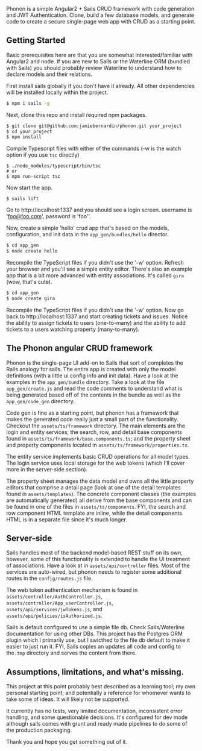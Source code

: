 

Phonon is a simple Angular2 + Sails CRUD framework with code generation and JWT Authentication.  Clone, build a few database models, and generate code to create a secure single-page web app with CRUD as a starting point.  

## Getting Started

Basic prerequisites here are that you are somewhat interested/familiar with Angular2 and node. If you are new to Sails or the Waterline ORM (bundled with Sails) you should probably review Waterline to understand how to declare models and their relations. 

First install sails globally if you don't have it already.  All other dependencies will be installed locally within the project. 
  

```sh
$ npm i sails -g

```

Next, clone this repo and install required npm packages.

```sh
$ git clone git@github.com:jamiebernardin/phonon.git your_project
$ cd your_project
$ npm install
```

Compile Typescript files with either of the commands (-w is the watch option if you use `tsc` directly) 

``` 
$ ./node_modules/typescript/bin/tsc 
# or
$ npm run-script tsc
```

Now start the app.

```
$ sails lift
```

Go to http://localhost:1337 and you should see a login screen.  username is 'foo@foo.com', password is 'foo''.

Now, create a simple 'hello' crud app that's based on the models, configuration, and init data in the `app_gen/bundles/hello` director. 

```sh
$ cd app_gen
$ node create hello
```

Recompile the TypeScript files if you didn't use the '-w' option.  Refresh your browser and you'll see a simple entity editor.  There's also an example app that is a bit more advanced with entity associations.  It's called `gira` (wow, that's cute). 
  
```sh
$ cd app_gen
$ node create gira
```

Recompile the TypeScript files if you didn't use the '-w' option.  Now go back to http://localhost:1337 and start creating tickets and issues. Notice the ability to assign tickets to users (one-to-many) and the ability to add tickets to a users watching property  (many-to-many).  

## The Phonon angular CRUD framework

Phonon is the single-page UI add-on to Sails that sort of completes the Rails analogy for sails.  The entire app is created with only the model definitions (with a little ui config info and init data).  Have a look at the examples in the `app_gen/bundle` directory.  Take a look at the file `app_gen/create.js` and read the code comments to understand what is being generated based off of the contents in the bundle as well as the `app_gen/code_gen` directory.  

Code gen is fine as a starting point, but phonon has a framework that makes the generated code really just a small part of the functionality.  Checkout the `assets/ts/framework` directory.  The main elements are the login and entity services; the search, row, and detail base components found in `assets/ts/framework/base.components.ts`; and the property sheet and property components located in `assets/ts/framework/properties.ts`. 

The entity service implements basic CRUD operations for all model types.  The login service uses local storage for the web tokens (which I'll cover more in the server-side section).

The property sheet manages the data model and owns all the little property editors that comprise a detail page (look at one of the detail templates found in `assets/templates`).  The concrete component classes (the examples are automatically generated) all derive from the base components and can be found in one of the files in `assets/ts/components`.  FYI, the search and row component HTML template are inline, while the detail components HTML is in a separate file since it's much longer.  

## Server-side

Sails handles most of the backend model-based REST stuff on its own, however, some of this functionality is extended to handle the UI treatment of associations.  Have a look at in `assets/api/controller` files.  Most of the services are auto-wired, but phonon needs to register some additional routes in the `config/routes.js` file.  

The web token authentication mechanism is found in `assets/controller/AuthController.js`, `assets/controller/App_userController.js`,  `assets/api/services/jwTokens.js`, and `assets/api/policies/isAuthorized.js`.   

Sails is default configured to use a simple file db.  Check Sails/Waterline documentation for using other DBs.  This project has the Postgres ORM plugin which I primarily use, but I swicthed to the file db default to make it easier to just run it.  FYI, Sails copies an updates all code and config to the`.tmp` directory and serves the content from there. 



## Assumptions, limitations, and what's missing.

This project at this point probably best described as a learning tool; my own personal starting point; and potentially a reference for whomever wants to take some of ideas.  It will likely not be supported.  

It currently has no tests, very limited documentation, inconsistent error handling, and some questionable decisions.   It's configured for dev mode although sails comes with grunt and ready made pipelines to do some of the production packaging.  

Thank you and hope you get something out of it.  

